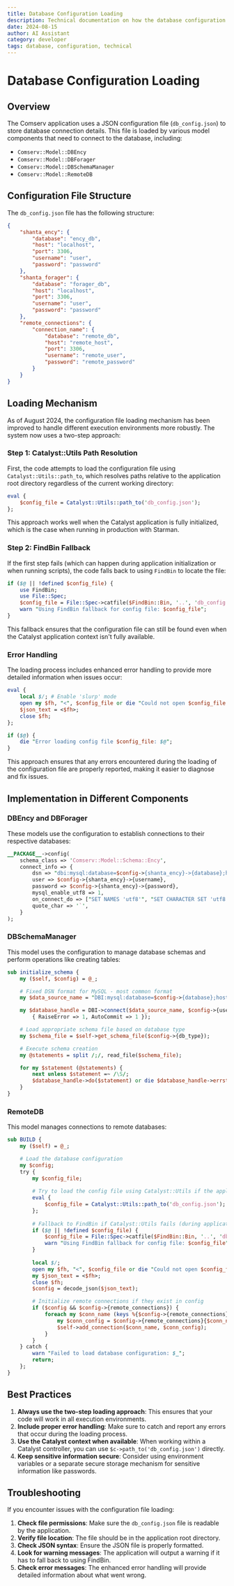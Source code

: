 ```yaml
---
title: Database Configuration Loading
description: Technical documentation on how the database configuration file is loaded in the Comserv application.
date: 2024-08-15
author: AI Assistant
category: developer
tags: database, configuration, technical
---
```


# Database Configuration Loading

## Overview

The Comserv application uses a JSON configuration file (`db_config.json`) to store database connection details. This file is loaded by various model components that need to connect to the database, including:

- `Comserv::Model::DBEncy`
- `Comserv::Model::DBForager`
- `Comserv::Model::DBSchemaManager`
- `Comserv::Model::RemoteDB`

## Configuration File Structure

The `db_config.json` file has the following structure:

```json
{
    "shanta_ency": {
        "database": "ency_db",
        "host": "localhost",
        "port": 3306,
        "username": "user",
        "password": "password"
    },
    "shanta_forager": {
        "database": "forager_db",
        "host": "localhost",
        "port": 3306,
        "username": "user",
        "password": "password"
    },
    "remote_connections": {
        "connection_name": {
            "database": "remote_db",
            "host": "remote_host",
            "port": 3306,
            "username": "remote_user",
            "password": "remote_password"
        }
    }
}
```

## Loading Mechanism

As of August 2024, the configuration file loading mechanism has been improved to handle different execution environments more robustly. The system now uses a two-step approach:

### Step 1: Catalyst::Utils Path Resolution

First, the code attempts to load the configuration file using `Catalyst::Utils::path_to`, which resolves paths relative to the application root directory regardless of the current working directory:

```perl
eval {
    $config_file = Catalyst::Utils::path_to('db_config.json');
};
```

This approach works well when the Catalyst application is fully initialized, which is the case when running in production with Starman.

### Step 2: FindBin Fallback

If the first step fails (which can happen during application initialization or when running scripts), the code falls back to using `FindBin` to locate the file:

```perl
if ($@ || !defined $config_file) {
    use FindBin;
    use File::Spec;
    $config_file = File::Spec->catfile($FindBin::Bin, '..', 'db_config.json');
    warn "Using FindBin fallback for config file: $config_file";
}
```

This fallback ensures that the configuration file can still be found even when the Catalyst application context isn't fully available.

### Error Handling

The loading process includes enhanced error handling to provide more detailed information when issues occur:

```perl
eval {
    local $/; # Enable 'slurp' mode
    open my $fh, "<", $config_file or die "Could not open $config_file: $!";
    $json_text = <$fh>;
    close $fh;
};

if ($@) {
    die "Error loading config file $config_file: $@";
}
```

This approach ensures that any errors encountered during the loading of the configuration file are properly reported, making it easier to diagnose and fix issues.

## Implementation in Different Components

### DBEncy and DBForager

These models use the configuration to establish connections to their respective databases:

```perl
__PACKAGE__->config(
    schema_class => 'Comserv::Model::Schema::Ency',
    connect_info => {
        dsn => "dbi:mysql:database=$config->{shanta_ency}->{database};host=$config->{shanta_ency}->{host};port=$config->{shanta_ency}->{port}",
        user => $config->{shanta_ency}->{username},
        password => $config->{shanta_ency}->{password},
        mysql_enable_utf8 => 1,
        on_connect_do => ["SET NAMES 'utf8'", "SET CHARACTER SET 'utf8'"],
        quote_char => '`',
    }
);
```

### DBSchemaManager

This model uses the configuration to manage database schemas and perform operations like creating tables:

```perl
sub initialize_schema {
    my ($self, $config) = @_;

    # Fixed DSN format for MySQL - most common format
    my $data_source_name = "DBI:mysql:database=$config->{database};host=$config->{host};port=$config->{port}";

    my $database_handle = DBI->connect($data_source_name, $config->{username}, $config->{password},
        { RaiseError => 1, AutoCommit => 1 });

    # Load appropriate schema file based on database type
    my $schema_file = $self->get_schema_file($config->{db_type});

    # Execute schema creation
    my @statements = split /;/, read_file($schema_file);

    for my $statement (@statements) {
        next unless $statement =~ /\S/;
        $database_handle->do($statement) or die $database_handle->errstr;
    }
}
```

### RemoteDB

This model manages connections to remote databases:

```perl
sub BUILD {
    my ($self) = @_;

    # Load the database configuration
    my $config;
    try {
        my $config_file;
        
        # Try to load the config file using Catalyst::Utils if the application is initialized
        eval {
            $config_file = Catalyst::Utils::path_to('db_config.json');
        };
        
        # Fallback to FindBin if Catalyst::Utils fails (during application initialization)
        if ($@ || !defined $config_file) {
            $config_file = File::Spec->catfile($FindBin::Bin, '..', 'db_config.json');
            warn "Using FindBin fallback for config file: $config_file";
        }
        
        local $/;
        open my $fh, "<", $config_file or die "Could not open $config_file: $!";
        my $json_text = <$fh>;
        close $fh;
        $config = decode_json($json_text);

        # Initialize remote connections if they exist in config
        if ($config && $config->{remote_connections}) {
            foreach my $conn_name (keys %{$config->{remote_connections}}) {
                my $conn_config = $config->{remote_connections}{$conn_name};
                $self->add_connection($conn_name, $conn_config);
            }
        }
    } catch {
        warn "Failed to load database configuration: $_";
        return;
    };
}
```

## Best Practices

1. **Always use the two-step loading approach**: This ensures that your code will work in all execution environments.
2. **Include proper error handling**: Make sure to catch and report any errors that occur during the loading process.
3. **Use the Catalyst context when available**: When working within a Catalyst controller, you can use `$c->path_to('db_config.json')` directly.
4. **Keep sensitive information secure**: Consider using environment variables or a separate secure storage mechanism for sensitive information like passwords.

## Troubleshooting

If you encounter issues with the configuration file loading:

1. **Check file permissions**: Make sure the `db_config.json` file is readable by the application.
2. **Verify file location**: The file should be in the application root directory.
3. **Check JSON syntax**: Ensure the JSON file is properly formatted.
4. **Look for warning messages**: The application will output a warning if it has to fall back to using FindBin.
5. **Check error messages**: The enhanced error handling will provide detailed information about what went wrong.